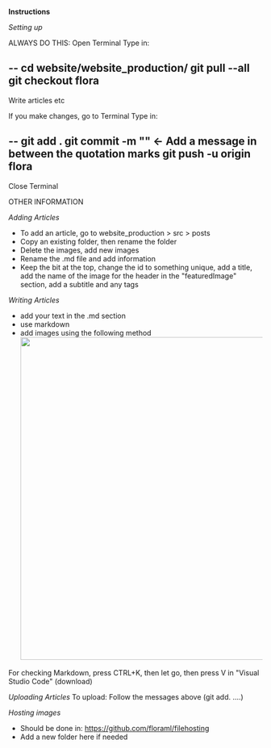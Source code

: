 **Instructions**

_Setting up_



ALWAYS DO THIS:
Open Terminal
Type in:

--
cd website/website_production/
git pull --all
git checkout flora
--

Write articles etc 

If you make changes, go to Terminal
Type in:

--
git add .
git commit -m ""       		<- Add a message in between the quotation marks
git push -u origin flora
--

Close Terminal



OTHER INFORMATION


_Adding Articles_ 
- To add an article, go to website_production > src > posts
- Copy an existing folder, then rename the folder
- Delete the images, add new images
- Rename the .md file and add information
- Keep the bit at the top, change the id to something unique, add a title, add the name of the image for the header in the "featuredImage" section, add a subtitle and any tags

_Writing Articles_
- add your text in the .md section
- use markdown
- add images using the following method <img src="{insert link here}" width="640"/>

For checking Markdown, press CTRL+K, then let go, then press V in "Visual Studio Code" (download)

_Uploading Articles_
To upload:
Follow the messages above (git add. ....)


_Hosting images_ 
- Should be done in: https://github.com/floraml/filehosting
- Add a new folder here if needed